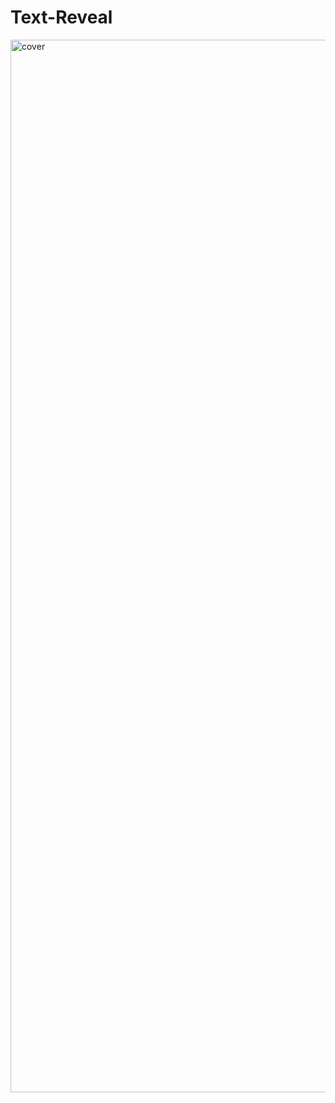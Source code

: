 # Text-Reveal
<img width="1684" alt="cover" src="https://user-images.githubusercontent.com/10698943/219825606-4361d60a-d708-49ee-92dc-837c9d8c9b3a.png">
